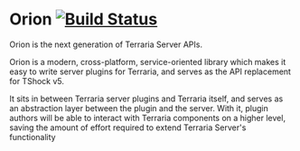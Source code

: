 # Orion [![Build Status](https://travis-ci.org/NyxStudios/Orion.svg?branch=master)](https://travis-ci.org/NyxStudios/Orion)

Orion is the next generation of Terraria Server APIs.

Orion is a modern, cross-platform, service-oriented library which makes it easy to write server plugins for Terraria, and 
serves as the API replacement for TShock v5.

It sits in between Terraria server plugins and Terraria itself, and serves as an abstraction layer between the plugin and
the server.  With it, plugin authors will be able to interact with Terraria components on a higher level, saving
the amount of effort required to extend Terraria Server's functionality



